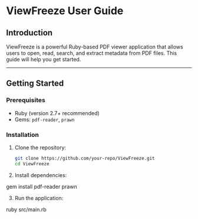 # ViewFreeze User Guide

## Introduction
ViewFreeze is a powerful Ruby-based PDF viewer application that allows users to open, read, search, and extract metadata from PDF files. This guide will help you get started.

---

## Getting Started

### Prerequisites
- Ruby (version 2.7+ recommended)
- Gems: `pdf-reader`, `prawn`

### Installation
1. Clone the repository:
   ```bash
   git clone https://github.com/your-repo/ViewFreeze.git
   cd ViewFreeze
2. Install dependencies:

gem install pdf-reader prawn

3. Run the application:

ruby src/main.rb